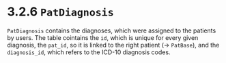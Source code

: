 # 3.2.6 `PatDiagnosis` 

`PatDiagnosis` contains the diagnoses, which were assigned to the patients by users. The table cointains the `id`, which is unique for every given diagnosis, the `pat_id`, so it is linked to the right patient (-> `PatBase`), and the `diagnosis_id`, which refers to the ICD-10 diagnosis codes.
